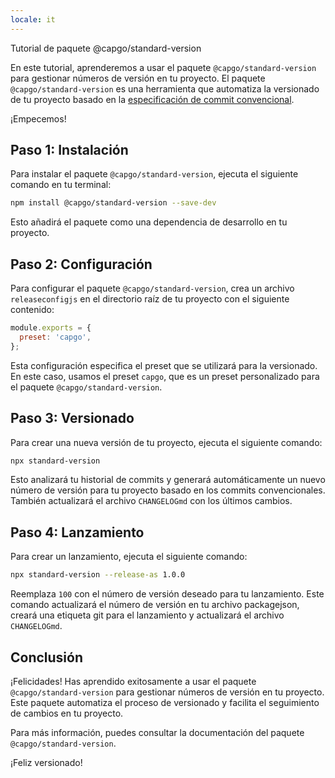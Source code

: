 ```yaml
---
locale: it
---
```


Tutorial de paquete @capgo/standard-version

En este tutorial, aprenderemos a usar el paquete `@capgo/standard-version` para gestionar números de versión en tu proyecto. El paquete `@capgo/standard-version` es una herramienta que automatiza la versionado de tu proyecto basado en la [especificación de commit convencional](https://wwwconventionalcommitsorg/).

¡Empecemos!

## Paso 1: Instalación

Para instalar el paquete `@capgo/standard-version`, ejecuta el siguiente comando en tu terminal:

```bash
npm install @capgo/standard-version --save-dev
```

Esto añadirá el paquete como una dependencia de desarrollo en tu proyecto.

## Paso 2: Configuración

Para configurar el paquete `@capgo/standard-version`, crea un archivo `releaseconfigjs` en el directorio raíz de tu proyecto con el siguiente contenido:

```javascript
module.exports = {
  preset: 'capgo',
};
```

Esta configuración especifica el preset que se utilizará para la versionado. En este caso, usamos el preset `capgo`, que es un preset personalizado para el paquete `@capgo/standard-version`.

## Paso 3: Versionado

Para crear una nueva versión de tu proyecto, ejecuta el siguiente comando:

```bash
npx standard-version
```

Esto analizará tu historial de commits y generará automáticamente un nuevo número de versión para tu proyecto basado en los commits convencionales. También actualizará el archivo `CHANGELOGmd` con los últimos cambios.

## Paso 4: Lanzamiento

Para crear un lanzamiento, ejecuta el siguiente comando:

```bash
npx standard-version --release-as 1.0.0
```

Reemplaza `100` con el número de versión deseado para tu lanzamiento. Este comando actualizará el número de versión en tu archivo packagejson, creará una etiqueta git para el lanzamiento y actualizará el archivo `CHANGELOGmd`.

## Conclusión

¡Felicidades! Has aprendido exitosamente a usar el paquete `@capgo/standard-version` para gestionar números de versión en tu proyecto. Este paquete automatiza el proceso de versionado y facilita el seguimiento de cambios en tu proyecto.

Para más información, puedes consultar la documentación del paquete `@capgo/standard-version`.

¡Feliz versionado!
